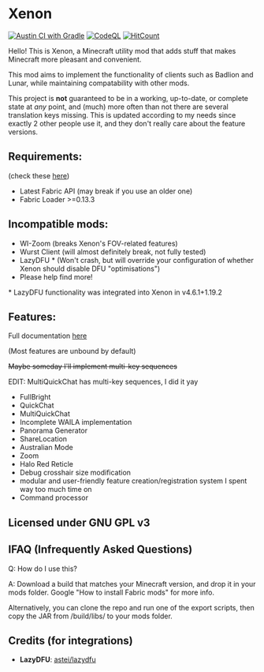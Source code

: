 # Xenon

[![Austin CI with Gradle](https://github.com/AV306/xenon/actions/workflows/austin_gradle.yml/badge.svg)](https://github.com/AV306/xenon/actions/workflows/austin_gradle.yml)
[![CodeQL](https://github.com/AV306/xenon/actions/workflows/codeql-analysis.yml/badge.svg)](https://github.com/AV306/xenon/actions/workflows/codeql-analysis.yml)
[![HitCount](https://hits.dwyl.com/AV306/xenon.svg?style=flat&show=unique)](http://hits.dwyl.com/AV306/xenon)

Hello! This is Xenon, a Minecraft utility mod that adds stuff that makes Minecraft more pleasant and convenient.

This mod aims to implement the functionality of clients such as Badlion and Lunar, while maintaining compatability with other mods. 

This project is **not** guaranteed to be in a working, up-to-date, or complete state at *any* point, and (much) more often than not there are several translation keys missing. This is updated according to my needs since exactly 2 other people use it, and they don't really care about the feature versions.

## Requirements:

(check these [here](https://fabricmc.net/develop))

- Latest Fabric API (may break if you use an older one)
- Fabric Loader >=0.13.3

## Incompatible mods:

- WI-Zoom (breaks Xenon's FOV-related features)
- Wurst Client (will almost definitely break, not fully tested)
- LazyDFU * (Won't crash, but will override your configuration of whether Xenon should disable DFU "optimisations")
- Please help find more!

\* LazyDFU functionality was integrated into Xenon in v4.6.1+1.19.2

## Features:

Full documentation [here](FEATURES.md)

(Most features are unbound by default)

~~Maybe someday I'll implement multi-key sequences~~

EDIT: MultiQuickChat has multi-key sequences, I did it yay

- FullBright
- QuickChat 
- MultiQuickChat
- Incomplete WAILA implementation
- Panorama Generator
- ShareLocation
- Australian Mode
- Zoom
- Halo Red Reticle
- Debug crosshair size modification
- modular and user-friendly feature creation/registration system I spent way too much time on
- Command processor

## Licensed under GNU GPL v3

## IFAQ (Infrequently Asked Questions)
Q: How do I use this?

A: Download a build that matches your Minecraft version, and drop it in your mods folder.
Google "How to install Fabric mods" for more info.

Alternatively, you can clone the repo and run one of the export scripts, then copy the JAR from /build/libs/ to your mods folder. 

## Credits (for integrations)

- **LazyDFU**: [astei/lazydfu](https://github.com/astei/lazydfu)
